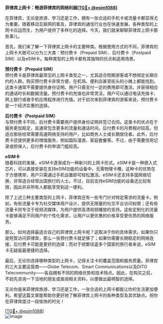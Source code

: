 **菲律宾上网卡：畅游菲律宾的网络利器[[TG💪+ @esim1088](https://t.me/s/esim1088)]**

在菲律宾，无论是旅游、学习还是工作，拥有一张合适的手机卡或流量卡都显得尤为重要。随着移动互联网的普及，菲律宾的通信行业也在快速发展，各种类型的上网卡应运而生，为用户提供了多样化的选择。今天，我们就来聊聊菲律宾上网卡那些事儿。

首先，我们来了解一下菲律宾上网卡的主要种类。根据使用方式的不同，菲律宾的上网卡大致可以分为三大类：预付费卡（Prepaid SIM）、后付费卡（Postpaid SIM）以及eSIM卡。每种类型的上网卡都有其独特的优点和适用场景。

**预付费卡（Prepaid SIM）**  
预付费卡是菲律宾最常见的上网卡类型之一，尤其适合短期游客或不想绑定长期合约的人群。购买预付费卡非常方便，在机场、便利店甚至街头的小摊上都能找到。这类卡通常不需要提供身份证明，用户只需支付一定的费用即可激活，并获得相应的通话时长和数据流量。预付费卡的充值也非常灵活，用户可以通过电话充值卡、网上银行或者手机应用程序进行充值。对于初次来到菲律宾的游客来说，预付费卡是一个经济实惠的选择。

**后付费卡（Postpaid SIM）**  
与预付费卡不同，后付费卡需要用户提供身份证明并签订合同。这类卡的优点在于服务更加稳定，且通常包含更多的流量和通话时间。后付费卡的月费相对较高，但适合那些经常需要高速网络支持的用户，比如商务人士或长期居住者。此外，后付费卡还提供更多的增值服务，例如国际漫游、家庭套餐等。不过，由于需要信用记录或担保人，后付费卡的申请门槛较高。

**eSIM卡**  
随着科技的发展，eSIM卡逐渐成为一种新兴的上网卡形式。eSIM卡是一种嵌入式芯片，可以直接安装在支持eSIM功能的设备中，无需物理卡槽。这种卡的优势在于方便携带，用户只需通过手机设置即可轻松激活。eSIM卡还支持多国网络切换，非常适合经常出国旅行的人士。不过，目前支持eSIM功能的设备还比较有限，因此并非所有人都能享受到这一便利。

除了上述三种主要类型的上网卡，菲律宾还有一些专门针对特定需求的流量卡。例如，有些流量卡专为社交媒体用户设计，提供无限量的社交平台访问权限；还有些流量卡则专注于视频流媒体，为用户提供高清视频播放的支持。这些定制化的流量卡能够满足不同用户的个性化需求，让用户以更优惠的价格享受更优质的网络服务。

那么，如何选择最适合自己的菲律宾上网卡呢？这取决于你的具体需求。如果你只是短暂访问菲律宾，那么一张预付费卡就足够了；如果你需要长期稳定的网络连接，后付费卡可能是更好的选择；而对于频繁往返多个国家的旅行者来说，eSIM卡无疑是最便捷的选择。

最后，无论你选择哪种类型的上网卡，记得关注卡的覆盖范围和服务质量。菲律宾的三大主要运营商——Globe Telecom、Smart Communications以及DITO Telecommunity——各自拥有不同的网络优势和技术特点。因此，在购买之前，不妨先咨询一下当地的朋友或查阅相关资料，以便做出最明智的选择。

无论你是来菲律宾旅游、学习还是工作，一张合适的上网卡都能让你的生活更加便利。希望这篇文章能帮助你更好地了解菲律宾上网卡的各种类型及其优缺点。祝你在菲律宾度过一段愉快的时光！

[[TG💪+ @esim1088](https://t.me/s/esim1088)]  
![Image](https://i.postimg.cc/4NQfJmqS/Snipaste-2025-05-13-00-14-12.png)